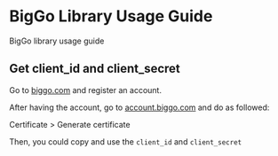 # BigGo Library Usage Guide

BigGo library usage guide

## Get client_id and client_secret
Go to [biggo.com](https://biggo.com/) and register an account.

After having the account, go to [account.biggo.com](https://account.biggo.com/setting/) and do as followed:

Certificate > Generate certificate

Then, you could copy and use the `client_id` and `client_secret`
